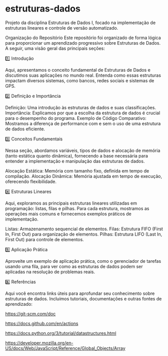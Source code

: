 # estruturas-dados
Projeto da disciplina Estruturas de Dados I, focado na implementação de estruturas lineares e controle de versão automatizado.

Organização do Repositório
Este repositório foi organizado de forma lógica para proporcionar um aprendizado progressivo sobre Estruturas de Dados. A seguir, uma visão geral das principais seções:


1️⃣ Introdução

Aqui, apresentamos o conceito fundamental de Estruturas de Dados e discutimos suas aplicações no mundo real. Entenda como essas estruturas impactam diversos sistemas, como bancos, redes sociais e sistemas de GPS.


2️⃣ Definição e Importância

Definição: Uma introdução às estruturas de dados e suas classificações.
Importância: Explicamos por que a escolha da estrutura de dados é crucial para o desempenho do programa.
Exemplo de Código Comparativo: Mostramos a diferença de performance com e sem o uso de uma estrutura de dados eficiente.


3️⃣ Conceitos Fundamentais

Nessa seção, abordamos variáveis, tipos de dados e alocação de memória (tanto estática quanto dinâmica), fornecendo a base necessária para entender a implementação e manipulação das estruturas de dados.

Alocação Estática: Memória com tamanho fixo, definida em tempo de compilação.
Alocação Dinâmica: Memória ajustada em tempo de execução, oferecendo flexibilidade.


4️⃣ Estruturas Lineares

Aqui, exploramos as principais estruturas lineares utilizadas em programação: listas, filas e pilhas. Para cada estrutura, mostramos as operações mais comuns e fornecemos exemplos práticos de implementação.

Listas: Armazenamento sequencial de elementos.
Filas: Estrutura FIFO (First In, First Out) para organização de elementos.
Pilhas: Estrutura LIFO (Last In, First Out) para controle de elementos.


5️⃣ Aplicação Prática

Aproveite um exemplo de aplicação prática, como o gerenciador de tarefas usando uma fila, para ver como as estruturas de dados podem ser aplicadas na resolução de problemas reais.


6️⃣ Referências

Aqui você encontra links úteis para aprofundar seu conhecimento sobre estruturas de dados. Incluímos tutoriais, documentações e outras fontes de aprendizado:

https://git-scm.com/doc

https://docs.github.com/en/actions

https://docs.python.org/3/tutorial/datastructures.html

https://developer.mozilla.org/en-US/docs/Web/JavaScript/Reference/Global_Objects/Array
